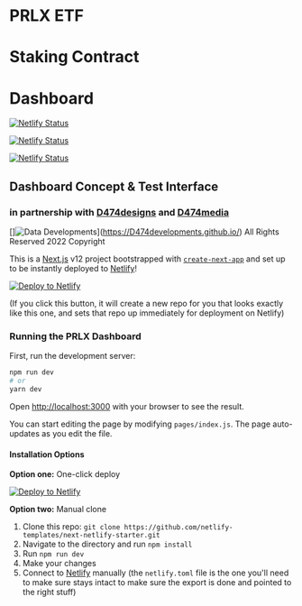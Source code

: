 # PRLX ETF
# Staking Contract
# Dashboard

[![Netlify Status](https://api.netlify.com/api/v1/badges/46648482-644c-4c80-bafb-872057e51b6b/deploy-status)](https://app.netlify.com/sites/next-dev-starter/deploys)

[![Netlify Status](https://api.netlify.com/api/v1/badges/ce654043-3f4d-4c29-8412-01b29760fe5a/deploy-status)](https://app.netlify.com/sites/keen-panini-593524/deploys)

[![Netlify Status](https://api.netlify.com/api/v1/badges/ce654043-3f4d-4c29-8412-01b29760fe5a/deploy-status)](https://app.netlify.com/sites/prlx-etf-staking/deploys)

## Dashboard Concept & Test Interface
### in partnership with [D474designs](https://D474designs.github.io/) and [D474media](https://D474media.github.io/)

[]![Data Developments](https://i.imgur.com/vSA2Xl9.png)](https://D474developments.github.io/)
All Rights Reserved 2022 Copyright

This is a [Next.js](https://nextjs.org/) v12 project bootstrapped with [`create-next-app`](https://github.com/vercel/next.js/tree/canary/packages/create-next-app) and set up to be instantly deployed to [Netlify](https://url.netlify.com/SyTBPVamO)!

[![Deploy to Netlify](https://www.netlify.com/img/deploy/button.svg)](https://app.netlify.com/start/deploy?repository=https://github.com/netlify-templates/next-netlify-starter&utm_source=github&utm_medium=nextstarter-cs&utm_campaign=devex-cs)

(If you click this button, it will create a new repo for you that looks exactly like this one, and sets that repo up immediately for deployment on Netlify)

### Running the PRLX Dashboard

First, run the development server:

```bash
npm run dev
# or
yarn dev
```

Open [http://localhost:3000](http://localhost:3000) with your browser to see the result.

You can start editing the page by modifying `pages/index.js`. The page auto-updates as you edit the file.

#### Installation Options

**Option one:** One-click deploy

[![Deploy to Netlify](https://www.netlify.com/img/deploy/button.svg)](https://app.netlify.com/start/deploy?repository=https://github.com/netlify-templates/next-netlify-starter&utm_source=github&utm_medium=nextstarter-cs&utm_campaign=devex-cs)

**Option two:** Manual clone

1. Clone this repo: `git clone https://github.com/netlify-templates/next-netlify-starter.git`
2. Navigate to the directory and run `npm install`
3. Run `npm run dev`
4. Make your changes
5. Connect to [Netlify](https://url.netlify.com/Bk4UicocL) manually (the `netlify.toml` file is the one you'll need to make sure stays intact to make sure the export is done and pointed to the right stuff)
